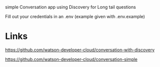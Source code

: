 simple Conversation app using Discovery for Long tail questions

Fill out your credentials in an .env (example given with .env.example)

# Links

https://github.com/watson-developer-cloud/conversation-with-discovery

https://github.com/watson-developer-cloud/conversation-simple
